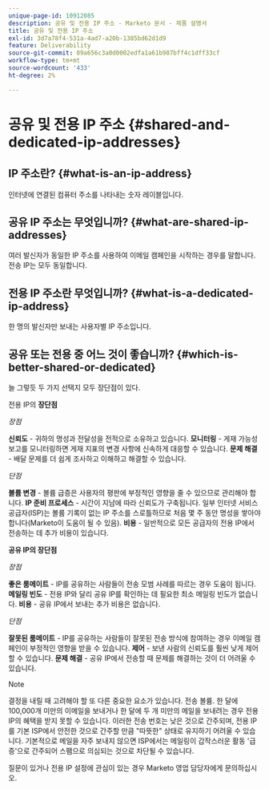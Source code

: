 ```yaml
---
unique-page-id: 10912085
description: 공유 및 전용 IP 주소 - Marketo 문서 - 제품 설명서
title: 공유 및 전용 IP 주소
exl-id: 3d7a78f4-531a-4ad7-a20b-1385bd62d1d9
feature: Deliverability
source-git-commit: 09a656c3a0d0002edfa1a61b987bff4c1dff33cf
workflow-type: tm+mt
source-wordcount: '433'
ht-degree: 2%

---
```


# 공유 및 전용 IP 주소 {#shared-and-dedicated-ip-addresses}

## IP 주소란? {#what-is-an-ip-address}

인터넷에 연결된 컴퓨터 주소를 나타내는 숫자 레이블입니다.

## 공유 IP 주소는 무엇입니까? {#what-are-shared-ip-addresses}

여러 발신자가 동일한 IP 주소를 사용하여 이메일 캠페인을 시작하는 경우를 말합니다. 전송 IP는 모두 동일합니다.

## 전용 IP 주소란 무엇입니까? {#what-is-a-dedicated-ip-address}

한 명의 발신자만 보내는 사용자별 IP 주소입니다.

## 공유 또는 전용 중 어느 것이 좋습니까? {#which-is-better-shared-or-dedicated}

늘 그렇듯 두 가지 선택지 모두 장단점이 있다.

전용 IP의 **장단점**

_장점_

**신뢰도** - 귀하의 명성과 전달성을 전적으로 소유하고 있습니다.
**모니터링** - 게재 가능성 보고를 모니터링하면 게재 지표의 변경 사항에 신속하게 대응할 수 있습니다.
**문제 해결** - 배달 문제를 더 쉽게 조사하고 이해하고 해결할 수 있습니다.

_단점_

**볼륨 변경** - 볼륨 급증은 사용자의 평판에 부정적인 영향을 줄 수 있으므로 관리해야 합니다.
**IP 준비 프로세스** - 시간이 지남에 따라 신뢰도가 구축됩니다. 일부 인터넷 서비스 공급자(ISP)는 볼륨 기록이 없는 IP 주소를 스로틀하므로 처음 몇 주 동안 명성을 쌓아야 합니다(Marketo이 도움이 될 수 있음).
**비용** - 일반적으로 모든 공급자의 전용 IP에서 전송하는 데 추가 비용이 있습니다.

**공유 IP의 장단점**

_장점_

**좋은 룸메이트** - IP를 공유하는 사람들이 전송 모범 사례를 따르는 경우 도움이 됩니다.
**메일링 빈도** - 전용 IP와 달리 공유 IP를 확인하는 데 필요한 최소 메일링 빈도가 없습니다.
**비용** - 공유 IP에서 보내는 추가 비용은 없습니다.

_단점_

**잘못된 룸메이트** - IP를 공유하는 사람들이 잘못된 전송 방식에 참여하는 경우 이메일 캠페인이 부정적인 영향을 받을 수 있습니다.
**제어** - 보낸 사람의 신뢰도를 훨씬 낮게 제어할 수 있습니다.
**문제 해결** - 공유 IP에서 전송할 때 문제를 해결하는 것이 더 어려울 수 있습니다.

>[!NOTE]
>
>결정을 내릴 때 고려해야 할 또 다른 중요한 요소가 있습니다. 전송 볼륨. 한 달에 100,000개 미만의 이메일을 보내거나 한 달에 두 개 미만의 메일을 보내려는 경우 전용 IP의 혜택을 받지 못할 수 있습니다. 이러한 전송 번호는 낮은 것으로 간주되며, 전용 IP를 기본 ISP에서 안전한 것으로 간주할 만큼 &quot;따뜻한&quot; 상태로 유지하기 어려울 수 있습니다. 기본적으로 메일을 자주 보내지 않으면 ISP에서는 메일링이 갑작스러운 활동 &#39;급증&#39;으로 간주되어 스팸으로 의심되는 것으로 차단될 수 있습니다.

질문이 있거나 전용 IP 설정에 관심이 있는 경우 Marketo 영업 담당자에게 문의하십시오.
